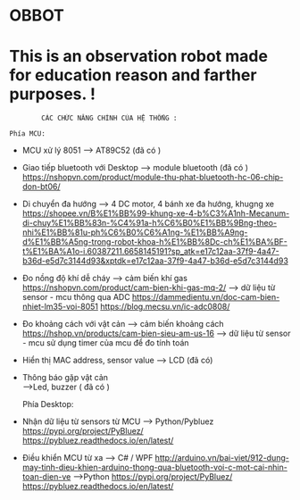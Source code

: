# OBBOT
This is an observation robot made for education reason and farther purposes. !
=================================================================================

			CÁC CHỨC NĂNG CHÍNH CỦA HỆ THỐNG :
	
	Phía MCU:

- MCU xử lý 8051 --> AT89C52 (đã có ) 
- Giao tiếp bluetooth với Desktop 
	--> module bluetooth (đã có ) 
		https://nshopvn.com/product/module-thu-phat-bluetooth-hc-06-chip-don-bt06/
- Di chuyển đa hướng 
	--> 4 DC motor, 4 bánh xe đa hướng, khugng xe  
		https://shopee.vn/B%E1%BB%99-khung-xe-4-b%C3%A1nh-Mecanum-di-chuy%E1%BB%83n-%C4%91a-h%C6%B0%E1%BB%9Bng-theo-nhi%E1%BB%81u-ph%C6%B0%C6%A1ng-%E1%BB%A9ng-d%E1%BB%A5ng-trong-robot-khoa-h%E1%BB%8Dc-ch%E1%BA%BF-t%E1%BA%A1o-i.60387211.6658145191?sp_atk=e17c12aa-37f9-4a47-b36d-e5d7c3144d93&xptdk=e17c12aa-37f9-4a47-b36d-e5d7c3144d93
- Đo nồng độ khí dễ cháy 
	--> cảm biến khí gas 
		https://nshopvn.com/product/cam-bien-khi-gas-mq-2/
	--> dữ liệu từ sensor - mcu thông qua ADC
		https://dammedientu.vn/doc-cam-bien-nhiet-lm35-voi-8051
		https://blog.mecsu.vn/ic-adc0808/
- Đo khoảng cách với vật cản
	--> cảm biến khoảng cách  
		https://hshop.vn/products/cam-bien-sieu-am-us-16
	--> dữ liệu từ sensor - mcu sử dụng timer của mcu để đo tính toán		
- Hiển thị MAC address, sensor value 
	--> LCD (đã có) 
- Thông báo gặp vật cản  
	-->Led, buzzer ( đã có ) 
	
	Phía Desktop:

- Nhận dữ liệu từ sensors từ MCU
	--> Python/Pybluez
		https://pypi.org/project/PyBluez/
		https://pybluez.readthedocs.io/en/latest/
- Điều khiển MCU từ xa
	--> C# / WPF
		http://arduino.vn/bai-viet/912-dung-may-tinh-dieu-khien-arduino-thong-qua-bluetooth-voi-c-mot-cai-nhin-toan-dien-ve
	-->Python
		https://pypi.org/project/PyBluez/
		https://pybluez.readthedocs.io/en/latest/